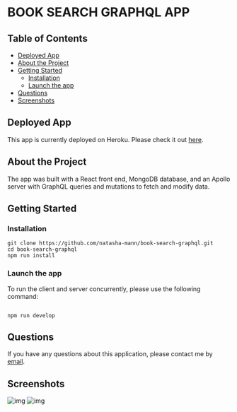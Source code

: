 <h1> BOOK SEARCH GRAPHQL APP </h1>

<h2> Table of Contents </h2>

- [Deployed App](#deployed-app)
- [About the Project](#about-the-project)
- [Getting Started](#getting-started)
  - [Installation](#installation)
  - [Launch the app](#launch-the-app)
- [Questions](#questions)
- [Screenshots](#screenshots)

## Deployed App

This app is currently deployed on Heroku. Please check it out [here](https://hidden-reaches-19410.herokuapp.com/).

## About the Project

The app was built with a React front end, MongoDB database, and an Apollo server with GraphQL queries and mutations to fetch and modify data.

## Getting Started

### Installation

```
git clone https://github.com/natasha-mann/book-search-graphql.git
cd book-search-graphql
npm run install
```

### Launch the app

To run the client and server concurrently, please use the following command:

```

npm run develop

```

## Questions

If you have any questions about this application, please contact me by [email](mailto:natasha.s.mann@gmail.com).

## Screenshots

![img](./images/screenshot.png)
![img](./images/screenshot2.png)
